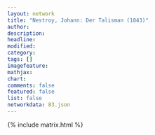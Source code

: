 ```yaml
---
layout: network
title: "Nestroy, Johann: Der Talisman (1843)"
author:
description:
headline:
modified:
category:
tags: []
imagefeature: 
mathjax: 
chart: 
comments: false
featured: false
list: false
networkdata: 83.json
---
```

{% include matrix.html %}
